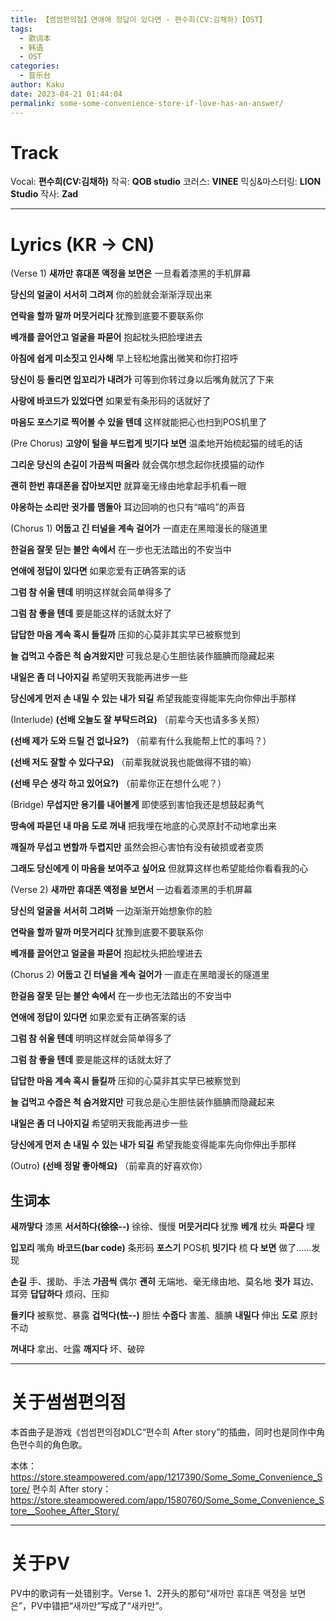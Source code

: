 ```yaml
---
title: 【썸썸편의점】연애에 정답이 있다면 - 편수희(CV:김채하)【OST】
tags:
  - 歌词本
  - 韩语
  - OST
categories:
  - 音乐台
author: Kaku
date: 2023-04-21 01:44:04
permalink: some-some-convenience-store-if-love-has-an-answer/
---
```


# Track

<lite-youtube videoid="2_zcXYIn7E0"></lite-youtube>

Vocal: **편수희(CV:김채하)**
작곡: **QOB studio**
코러스: **VINEE**
믹싱&마스터링: **LION Studio**
작사: **Zad**

<!--more-->

---

# Lyrics (KR → CN)

(Verse 1)
**새까만 휴대폰 액정을 보면은**
一旦看着漆黑的手机屏幕

**당신의 얼굴이 서서히 그려져**
你的脸就会渐渐浮现出来

**연락을 할까 말까 머뭇거리다**
犹豫到底要不要联系你

**베개를 끌어안고 얼굴을 파묻어**
抱起枕头把脸埋进去

**아침에 쉽게 미소짓고 인사해**
早上轻松地露出微笑和你打招呼

**당신이 등 돌리면 입꼬리가 내려가**
可等到你转过身以后嘴角就沉了下来

**사랑에 바코드가 있었다면**
如果爱有条形码的话就好了

**마음도 포스기로 찍어볼 수 있을 텐데**
这样就能把心也扫到POS机里了

(Pre Chorus)
**고양이 털을 부드럽게 빗기다 보면**
温柔地开始梳起猫的绒毛的话

**그리운 당신의 손길이 가끔씩 떠올라**
就会偶尔想念起你抚摸猫的动作

**괜히 한번 휴대폰을 잡아보지만**
就算毫无缘由地拿起手机看一眼

**야옹하는 소리만 귓가를 맴돌아**
耳边回响的也只有“喵呜”的声音

(Chorus 1)
**어둡고 긴 터널을 계속 걸어가**
一直走在黑暗漫长的隧道里

**한걸음 잘못 딛는 불안 속에서**
在一步也无法踏出的不安当中

**연애에 정답이 있다면**
如果恋爱有正确答案的话

**그럼 참 쉬울 텐데**
明明这样就会简单得多了

**그럼 참 좋을 텐데**
要是能这样的话就太好了

**답답한 마음 계속 혹시 들킬까**
压抑的心莫非其实早已被察觉到

**늘 겁먹고 수줍은 척 숨겨왔지만**
可我总是心生胆怯装作腼腆而隐藏起来

**내일은 좀 더 나아지길**
希望明天我能再进步一些

**당신에게 먼저 손 내밀 수 있는 내가 되길**
希望我能变得能率先向你伸出手那样

(Interlude)
**(선배 오늘도 잘 부탁드려요)**
（前辈今天也请多多关照）

**(선배 제가 도와 드릴 건 없나요?)**
（前辈有什么我能帮上忙的事吗？）

**(선배 저도 잘할 수 있다구요)**
（前辈我就说我也能做得不错的嘛）

**(선배 무슨 생각 하고 있어요?)**
（前辈你正在想什么呢？）

(Bridge)
**무섭지만 용기를 내어볼게**
即使感到害怕我还是想鼓起勇气

**땅속에 파묻던 내 마음 도로 꺼내**
把我埋在地底的心灵原封不动地拿出来

**깨질까 무섭고 변할까 두렵지만**
虽然会担心害怕有没有破损或者变质

**그래도 당신에게 이 마음을 보여주고 싶어요**
但就算这样也希望能给你看看我的心

(Verse 2)
**새까만 휴대폰 액정을 보면서**
一边看着漆黑的手机屏幕

**당신의 얼굴을 서서히 그려봐**
一边渐渐开始想象你的脸

**연락을 할까 말까 머뭇거리다**
犹豫到底要不要联系你

**베개를 끌어안고 얼굴을 파묻어**
抱起枕头把脸埋进去

(Chorus 2)
**어둡고 긴 터널을 계속 걸어가**
一直走在黑暗漫长的隧道里

**한걸음 잘못 딛는 불안 속에서**
在一步也无法踏出的不安当中

**연애에 정답이 있다면**
如果恋爱有正确答案的话

**그럼 참 쉬울 텐데**
明明这样就会简单得多了

**그럼 참 좋을 텐데**
要是能这样的话就太好了

**답답한 마음 계속 혹시 들킬까**
压抑的心莫非其实早已被察觉到

**늘 겁먹고 수줍은 척 숨겨왔지만**
可我总是心生胆怯装作腼腆而隐藏起来

**내일은 좀 더 나아지길**
希望明天我能再进步一些

**당신에게 먼저 손 내밀 수 있는 내가 되길**
希望我能变得能率先向你伸出手那样

(Outro)
**(선배 정말 좋아해요)**
（前辈真的好喜欢你）

## 生词本

**새까맣다** 漆黑
**서서하다(徐徐--)** 徐徐、慢慢
**머뭇거리다** 犹豫
**베개** 枕头
**파묻다** 埋

**입꼬리** 嘴角
**바코드(bar code)** 条形码
**포스기** POS机
**빗기다** 梳
**다 보면** 做了……发现

**손길** 手、援助、手法
**가끔씩** 偶尔
**괜히** 无端地、毫无缘由地、莫名地
**귓가** 耳边、耳旁
**답답하다** 烦闷、压抑

**들키다** 被察觉、暴露
**겁먹다(怯--)** 胆怯
**수줍다** 害羞、腼腆
**내밀다** 伸出
**도로** 原封不动

**꺼내다** 拿出、吐露
**깨지다** 坏、破碎

---

# 关于썸썸편의점

本首曲子是游戏《썸썸편의점》DLC“편수희 After story”的插曲，同时也是同作中角色편수희的角色歌。

本体：https://store.steampowered.com/app/1217390/Some_Some_Convenience_Store/
편수희 After story：https://store.steampowered.com/app/1580760/Some_Some_Convenience_Store__Soohee_After_Story/

---

# 关于PV

PV中的歌词有一处错别字。Verse 1、2开头的那句“새까만 휴대폰 액정을 보면은”，PV中错把“새까만”写成了“새카만”。
